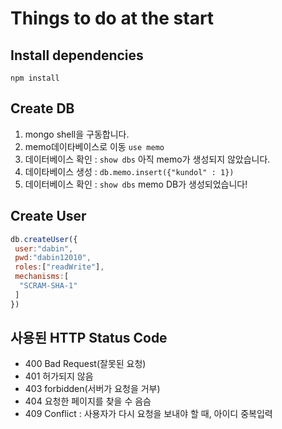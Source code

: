 # Things to do at the start
## Install dependencies
`npm install`

## Create DB
1)  mongo shell을 구동합니다.
2)  memo데이타베이스로 이동 `use memo` 
3)  데이터베이스 확인 : `show dbs` 아직 memo가 생성되지 않았습니다.
4)  데이타베이스 생성 : `db.memo.insert({"kundol" : 1})`
5)  데이터베이스 확인 : `show dbs` memo DB가 생성되었습니다! 

## Create User
```js
db.createUser({  
 user:"dabin",
 pwd:"dabin12010",
 roles:["readWrite"],
 mechanisms:[  
  "SCRAM-SHA-1"
 ]
})
```

## 사용된 HTTP Status Code
 - 400 Bad Request(잘못된 요청)
 - 401 허가되지 않음
 - 403 forbidden(서버가 요청을 거부)
 - 404 요청한 페이지를 찾을 수 음슴
 - 409 Conflict : 사용자가 다시 요청을 보내야 할 때, 아이디 중복입력